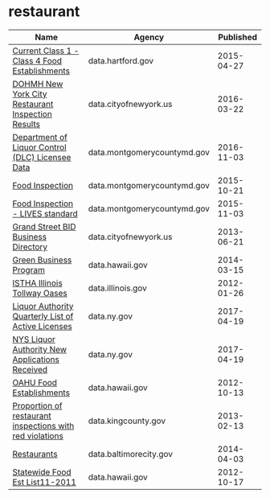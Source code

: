 # restaurant

Name | Agency | Published
---- | ---- | ---------
[Current Class 1 - Class 4 Food Establishments](../datasets/xkvv-76v8.md) | data.hartford.gov | 2015-04-27
[DOHMH New York City Restaurant Inspection Results](../datasets/43nn-pn8j.md) | data.cityofnewyork.us | 2016-03-22
[Department of Liquor Control (DLC) Licensee Data](../datasets/c6rw-fazn.md) | data.montgomerycountymd.gov | 2016-11-03
[Food Inspection](../datasets/5pue-gfbe.md) | data.montgomerycountymd.gov | 2015-10-21
[Food Inspection - LIVES standard](../datasets/ft84-r7wr.md) | data.montgomerycountymd.gov | 2015-11-03
[Grand Street BID Business Directory](../datasets/656a-faqy.md) | data.cityofnewyork.us | 2013-06-21
[Green Business Program](../datasets/vcaz-dwuy.md) | data.hawaii.gov | 2014-03-15
[ISTHA Illinois Tollway Oases](../datasets/zyh4-gim7.md) | data.illinois.gov | 2012-01-26
[Liquor Authority Quarterly List of Active Licenses](../datasets/hrvs-fxs2.md) | data.ny.gov | 2017-04-19
[NYS Liquor Authority New Applications Received](../datasets/2kid-jvyk.md) | data.ny.gov | 2017-04-19
[OAHU Food Establishments](../datasets/qkvm-skze.md) | data.hawaii.gov | 2012-10-13
[Proportion of restaurant inspections with red violations](../datasets/2qw6-nhv6.md) | data.kingcounty.gov | 2013-02-13
[Restaurants](../datasets/k5ry-ef3g.md) | data.baltimorecity.gov | 2014-04-03
[Statewide Food Est List11-2011](../datasets/9ekn-r3cm.md) | data.hawaii.gov | 2012-10-17

